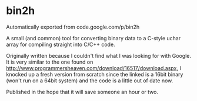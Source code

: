 # bin2h

Automatically exported from code.google.com/p/bin2h

A small (and common) tool for converting binary data to a C-style uchar array for compiling straight into C/C++ code. 

Originally written because I couldn't find what I was looking for with Google. It is very similar to the one found on http://www.programmersheaven.com/download/16517/download.aspx, I knocked up a fresh version from scratch since the linked is a 16bit binary (won't run on a 64bit system) and the code is a little out of date now. 

Published in the hope that it will save someone an hour or two. 

